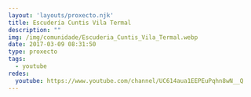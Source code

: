 ```yaml
---
layout: 'layouts/proxecto.njk'
title: Escudería Cuntis Vila Termal
description: ""
img: /img/comunidade/Escuderia_Cuntis_Vila_Termal.webp
date: 2017-03-09 08:31:50
type: proxecto
tags:
  - youtube
redes:
  youtube: https://www.youtube.com/channel/UC614aua1EEPEuPqhn8wN__Q
---
```

